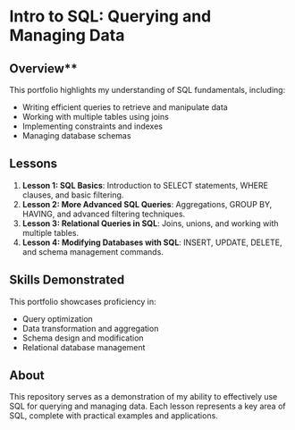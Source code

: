 # Intro to SQL: Querying and Managing Data    

## Overview**  
This portfolio highlights my understanding of SQL fundamentals, including:
- Writing efficient queries to retrieve and manipulate data
- Working with multiple tables using joins
- Implementing constraints and indexes
- Managing database schemas

## **Lessons**  
1. **Lesson 1: SQL Basics**: Introduction to SELECT statements, WHERE clauses, and basic filtering.
2. **Lesson 2: More Advanced SQL Queries**: Aggregations, GROUP BY, HAVING, and advanced filtering techniques.
3. **Lesson 3: Relational Queries in SQL**: Joins, unions, and working with multiple tables.
4. **Lesson 4: Modifying Databases with SQL**: INSERT, UPDATE, DELETE, and schema management commands.

## **Skills Demonstrated**  
This portfolio showcases proficiency in:
- Query optimization
- Data transformation and aggregation
- Schema design and modification
- Relational database management  

## **About**  
This repository serves as a demonstration of my ability to effectively use SQL for querying and managing data. Each lesson represents a key area of SQL, complete with practical examples and applications.
